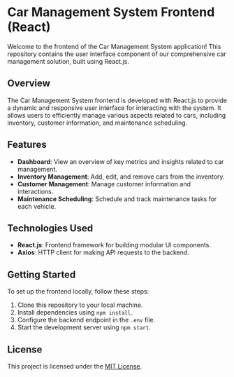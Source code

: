 # Car Management System Frontend (React)

Welcome to the frontend of the Car Management System application! This repository contains the user interface component of our comprehensive car management solution, built using React.js.

## Overview

The Car Management System frontend is developed with React.js to provide a dynamic and responsive user interface for interacting with the system. It allows users to efficiently manage various aspects related to cars, including inventory, customer information, and maintenance scheduling.

## Features

- **Dashboard**: View an overview of key metrics and insights related to car management.
- **Inventory Management**: Add, edit, and remove cars from the inventory.
- **Customer Management**: Manage customer information and interactions.
- **Maintenance Scheduling**: Schedule and track maintenance tasks for each vehicle.

## Technologies Used

- **React.js**: Frontend framework for building modular UI components.
- **Axios**: HTTP client for making API requests to the backend.

## Getting Started

To set up the frontend locally, follow these steps:

1. Clone this repository to your local machine.
2. Install dependencies using `npm install`.
3. Configure the backend endpoint in the `.env` file.
4. Start the development server using `npm start`.

## License

This project is licensed under the [MIT License](LICENSE).
